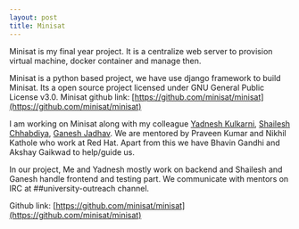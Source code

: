 ```yaml
---
layout: post
title: Minisat
---
```


Minisat is my final year project. It is a centralize web server to provision virtual machine, docker container and manage then.

Minisat is a python based project, we have use django framework to build Minisat.
Its a open source project licensed under GNU General Public License v3.0. Minisat github link: [https://github.com/minisat/minisat](https://github.com/minisat/minisat)

I am working on Minisat along with my colleague [Yadnesh Kulkarni](https://github.com/yadneshk), [Shailesh Chhabdiya](https://github.com/CURIOUSER005), [Ganesh Jadhav](https://github.com/jadhavganesh). We are mentored by Praveen Kumar and Nikhil Kathole who work at Red Hat. Apart from this we have Bhavin Gandhi and Akshay Gaikwad to help/guide us.

In our project, Me and Yadnesh mostly work on backend and Shailesh and Ganesh handle frontend and testing part. We communicate with mentors on IRC at ##university-outreach channel.

Github link: [https://github.com/minisat/minisat](https://github.com/minisat/minisat)
